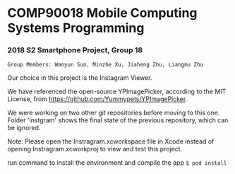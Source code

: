 # COMP90018 Mobile Computing Systems Programming 
### 2018 S2 Smartphone Project, Group 18

`Group Members: Wanyun Sun, Minzhe Xu, Jiaheng Zhu, Liangmu Zhu`

Our choice in this project is the Instagram Viewer. 

We have referenced the open-source YPImagePicker, according to the MIT License, from https://github.com/Yummypets/YPImagePicker.

We were working on two other git repositories before moving to this one. Folder 'instgram' shows the final state of the previous repository, which can be ignored.

Note: Please open the Instragram.xcworkspace file in Xcode instead of opening Instragram.xcworkproj to view and test this project.

run command to install the environment and compile the app
`$ pod install`

